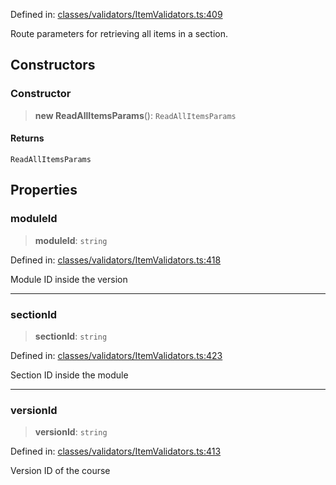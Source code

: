 Defined in: [classes/validators/ItemValidators.ts:409](https://github.com/saaranshgarg1/vibe/blob/67a31fca9c5546ea9aafedb5fb5b41a5b80e1d53/backend/src/modules/courses/classes/validators/ItemValidators.ts#L409)

Route parameters for retrieving all items in a section.

## Constructors

### Constructor

> **new ReadAllItemsParams**(): `ReadAllItemsParams`

#### Returns

`ReadAllItemsParams`

## Properties

### moduleId

> **moduleId**: `string`

Defined in: [classes/validators/ItemValidators.ts:418](https://github.com/saaranshgarg1/vibe/blob/67a31fca9c5546ea9aafedb5fb5b41a5b80e1d53/backend/src/modules/courses/classes/validators/ItemValidators.ts#L418)

Module ID inside the version

***

### sectionId

> **sectionId**: `string`

Defined in: [classes/validators/ItemValidators.ts:423](https://github.com/saaranshgarg1/vibe/blob/67a31fca9c5546ea9aafedb5fb5b41a5b80e1d53/backend/src/modules/courses/classes/validators/ItemValidators.ts#L423)

Section ID inside the module

***

### versionId

> **versionId**: `string`

Defined in: [classes/validators/ItemValidators.ts:413](https://github.com/saaranshgarg1/vibe/blob/67a31fca9c5546ea9aafedb5fb5b41a5b80e1d53/backend/src/modules/courses/classes/validators/ItemValidators.ts#L413)

Version ID of the course
